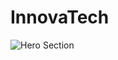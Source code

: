 # InnovaTech

![Hero Section](https://github.com/vunky-himawan/InnovaTech/assets/69801752/e33be84a-0876-42c1-b228-05247e761ca4)
